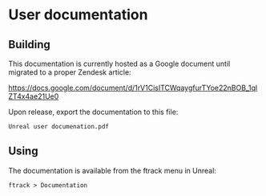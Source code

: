 User documentation
==================

Building
--------

This documentation is currently hosted as a Google document until migrated to a
proper Zendesk article:

https://docs.google.com/document/d/1rV1CisITCWqaygfurTYoe22nBOB_1qlZT4x4ae21Ue0

Upon release, export the documentation to this file:

    Unreal user documenation.pdf

Using
-----

The documentation is available from the ftrack menu in Unreal:

    ftrack > Documentation

